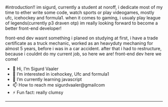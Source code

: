 #introduction!!
im sigurd, currently a student at noroff, i dedicate most of my time to ether write some code, watch sports or play videogames, mostly ufc, icehockey and formula1. when it comes to gaming, i usualy play league of legends(currently p3 draven otp) 
im really looking forward to become a better front-end developer! 

front-end dev wasnt something i planed on studying at first, i have a trade certificate as a truck mechanic, worked as an heavyduty mechaning for almost 5 years, before i was in a car accident.
after that i had to restructure, because i couldnt do my current job, so here we are! front-end dev here we come!



- 👋 Hi, I’m Sigurd Vaaler
- 👀 I’m interested in icehockey, Ufc and formula1
- 🌱 I’m currently learning javascript
- 📫 How to reach me sigurdvaaler@gmailcom
- ⚡ Fun fact: really clumsy
 _ _ _
<!---
Voidwaker/Voidwaker is a ✨ special ✨ repository because its `README.md` (this file) appears on your GitHub profile.
You can click the Preview link to take a look at your changes.
--->

